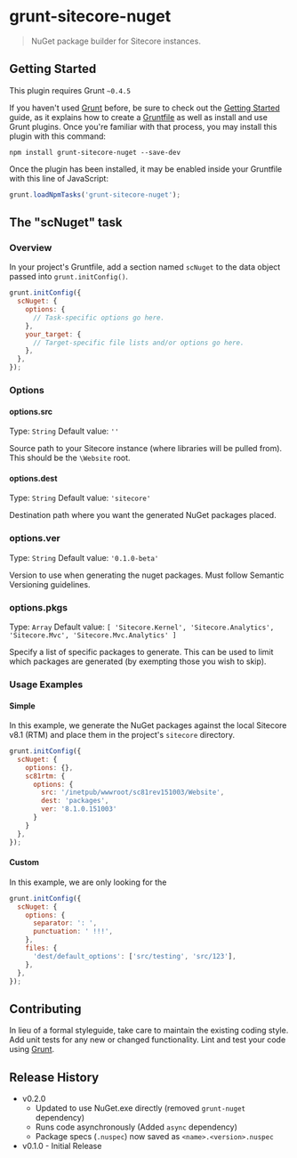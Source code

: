 # grunt-sitecore-nuget

> NuGet package builder for Sitecore instances.

## Getting Started
This plugin requires Grunt `~0.4.5`

If you haven't used [Grunt](http://gruntjs.com/) before, be sure to check out the [Getting Started](http://gruntjs.com/getting-started) guide, as it explains how to create a [Gruntfile](http://gruntjs.com/sample-gruntfile) as well as install and use Grunt plugins. Once you're familiar with that process, you may install this plugin with this command:

```shell
npm install grunt-sitecore-nuget --save-dev
```

Once the plugin has been installed, it may be enabled inside your Gruntfile with this line of JavaScript:

```js
grunt.loadNpmTasks('grunt-sitecore-nuget');
```

## The "scNuget" task

### Overview
In your project's Gruntfile, add a section named `scNuget` to the data object passed into `grunt.initConfig()`.

```js
grunt.initConfig({
  scNuget: {
    options: {
      // Task-specific options go here.
    },
    your_target: {
      // Target-specific file lists and/or options go here.
    },
  },
});
```

### Options

#### options.src
Type: `String`
Default value: `''`

Source path to your Sitecore instance (where libraries will be pulled from). This should be the `\Website` root.

#### options.dest
Type: `String`
Default value: `'sitecore'`

Destination path where you want the generated NuGet packages placed.

### options.ver
Type: `String`
Default value: `'0.1.0-beta'`

Version to use when generating the nuget packages. Must follow Semantic Versioning guidelines.

### options.pkgs
Type: `Array`
Default value: `[ 'Sitecore.Kernel', 'Sitecore.Analytics', 'Sitecore.Mvc', 'Sitecore.Mvc.Analytics' ]`

Specify a list of specific packages to generate. This can be used to limit which packages are generated (by exempting those you wish to skip).

### Usage Examples

#### Simple
In this example, we generate the NuGet packages against the local Sitecore v8.1 (RTM) and place them in the project's `sitecore` directory.

```js
grunt.initConfig({
  scNuget: {
    options: {},
    sc81rtm: {
      options: {
        src: '/inetpub/wwwroot/sc81rev151003/Website',
        dest: 'packages',
        ver: '8.1.0.151003'
      }
    }
  },
});
```

#### Custom
In this example, we are only looking for the

```js
grunt.initConfig({
  scNuget: {
    options: {
      separator: ': ',
      punctuation: ' !!!',
    },
    files: {
      'dest/default_options': ['src/testing', 'src/123'],
    },
  },
});
```

## Contributing
In lieu of a formal styleguide, take care to maintain the existing coding style. Add unit tests for any new or changed functionality. Lint and test your code using [Grunt](http://gruntjs.com/).

## Release History

* v0.2.0
    * Updated to use NuGet.exe directly (removed `grunt-nuget` dependency)
    * Runs code asynchronously (Added `async` dependency)
    * Package specs (`.nuspec`) now saved as `<name>.<version>.nuspec`
* v0.1.0 - Initial Release
